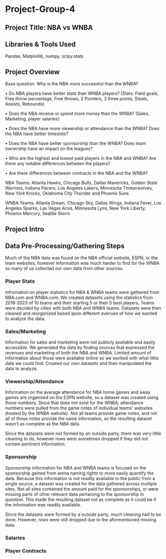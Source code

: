 # Project-Group-4

## Project Title: NBA vs WNBA

## Libraries & Tools Used
Pandas, Matplotlib, numpy, scipy.stats

## Project Overview
Base question: Why is the NBA more successful than the WNBA?

•           Do NBA players have better stats than WNBA players? (Stats: Field goals, Free throw percentage, Free throws, 2 Pointers, 3 three points, Steals, Assists, Rebounds)

•           Does the NBA receive or spend more money than the WNBA? (Sales, Marketing, player salaries)

•           Does the NBA have more viewership or attendance than the WNBA? Does the NBA have better timeslots?

•           Does the NBA have better sponsorship than the WNBA? Does team ownership have an impact on the leagues?

•           Who are the highest and lowest paid players in the NBA and WNBA? Are there any notable differences between the players?

•           Are there differences between contracts in the NBA and the WNBA?

NBA Teams: Atlanta Hawks, Chicago Bulls, Dallas Mavericks, Golden State Warriors, Indiana Pacers, Los Angeles Lakers, Minnesota Timberwolves, New York Knicks, Oklahoma City Thunder and Phoenix Suns

WNBA Teams: Atlanta Dream, Chicago Sky, Dallas Wings, Indiana Fever, Los Angeles Sparks, Las Vegas Aces, Minnesota Lynx, New York Liberty, Phoenix Mercury, Seattle Storm

## Project Intro


## Data Pre-Processing/Gathering Steps
Much of the NBA data was found on the NBA official website, ESPN, or the team websites, however information was much harder to find for the WNBA so many of us collected our own data from other sources.

### Player Stats
Infromation on player statistics for NBA & WNBA teams were gathered from NBA.com and WNBA.com. We created datasets using the statistics from 2019-2023 of 10 teams and their starting 5 or their 5 best players. Teams were decided by cities with both NBA and WNBA teams. Datasets were then cleaned and reorganized based apon different avenues of how we wanted to analyze the data. 

### Sales/Marketing
Information for sales and marketing were not publicly available and easily accessible. We generated the data by finding sources that expressed the revenues and marketing of both the NBA and WNBA. Limited amount of information about those were available online so we worked with what little data we could find. Created our own datasets and then manipulated the data to analyze. 


### Viewership/Attendance
Information on the average attendance for NBA home games and away games are organized on the ESPN website, so a dataset was created using those numbers. Since that does not exist for the WNBA, attendance numbers were pulled from the game notes of individual teams' websites (hosted by the WNBA website). Not all teams provide game notes, and not all of those notes provide the same information, so the resulting dataset wasn't as complete as the NBA data.

Since the datasets were not formed by an outside party, there was very little cleaning to do, however rows were sometimes dropped if they did not contain pertinent information.

### Sponsorship
Sponsorship information for NBA and WNBA teams is focused on the sponsorship gained from arena naming rights to more easily quantify the data. Because this information is not readily available to the public from a single source, a dataset was created for the data gathered across multiple sites. Not all sites contained the amount paid for the sponsorships, or were missing parts of other relevant data pertaining to the sponsorship in question. This made the resulting dataset not as complete as it could be if the information was readily available.

Since the datasets were formed by a outside party, much cleaning had to be done. However, rows were still dropped due to the aformentioned missing data.
### Salaries


### Player Contracts

